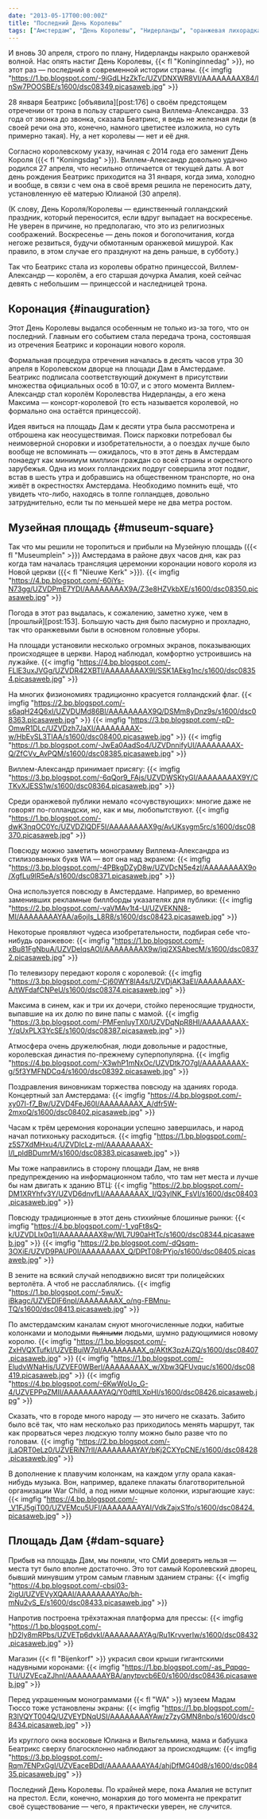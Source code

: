 ```yaml
---
date: "2013-05-17T00:00:00Z"
title: "Последний День Королевы"
tags: ["Амстердам", "День Королевы", "Нидерланды", "оранжевая лихорадка", "праздники"]
---
```


И вновь 30 апреля, строго по плану, Нидерланды накрыло оранжевой волной. Нас опять настиг День Королевы, {{< fl "Koninginnedag" >}}, но этот раз — последний в современной истории страны.
{{< imgfig "https://1.bp.blogspot.com/-9iGdLHzZkTc/UZVDNXWR8VI/AAAAAAAAX84/InSw7POOSBE/s1600/dsc08349.picasaweb.jpg" >}}

<!--more-->

28 января Беатрикс [объявила][post:176] о своём предстоящем отречении от трона в пользу старшего сына Виллема-Александра. 33 года от звонка до звонка, сказала Беатрикс, я ведь не железная леди (в своей речи она это, конечно, намного цветистее изложила, но суть примерно такая). Ну, а нет королевы — нет и её дня.

Согласно королевскому указу, начиная с 2014 года его заменит День Короля ({{< fl "Koningsdag" >}}). Виллем-Александр довольно удачно родился 27 апреля, что несильно отличается от текущей даты. А вот день рождения Беатрикс приходится на 31 января, когда зима, холодно и вообще, в связи с чем она в своё время решила не переносить дату, установленную её матерью Юлианой (30 апреля).

(К слову, День Короля/Королевы — единственный голландский праздник, который переносится, если вдруг выпадает на воскресенье. Не уверен в причине, но предполагаю, что это из религиозных соображений. Воскресенье — день покоя и богопочитания, когда негоже резвиться, будучи обмотанным оранжевой мишурой. Как правило, в этом случае его празднуют на день раньше, в субботу.)

Так что Беатрикс стала из королевы обратно принцессой, Виллем-Александр — королём, а его старшая дочурка Амалия, коей сейчас девять с небольшим — принцессой и наследницей трона.

## Коронация {#inauguration}

Этот День Королевы выдался особенным не только из-за того, что он последний. Главным его событием стала передача трона, состоявшая из отречения Беатрикс и коронации нового короля.

Формальная процедура отречения началась в десять часов утра 30 апреля в Королевском дворце на площади Дам в Амстердаме. Беатрикс подписала соответствующий документ в присутствии множества официальных особ в 10:07, и с этого момента Виллем-Александр стал королём Королевства Нидерланды, а его жена Максима — консорт-королевой (то есть называется королевой, но формально она остаётся принцессой).

Идея явиться на площадь Дам к десяти утра была рассмотрена и отброшена как неосуществимая. Поиск парковки потребовал бы неимоверной сноровки и изобретательности, а о поездах лучше было вообще не вспоминать — ожидалось, что в этот день в Амстердам понаедут как минимум миллион граждан со всей страны и окрестного зарубежья. Одна из моих голландских подруг совершила этот подвиг, встав в шесть утра и добравшись на общественном транспорте, но она живёт в окрестностях Амстердама. Необходимо помнить ещё, что увидеть что-либо, находясь в толпе голландцев, довольно затруднительно, если ты по меньшей мере не два метра ростом.

## Музейная площадь {#museum-square}

Так что мы решили не торопиться и прибыли на Музейную площадь ({{< fl "Museumplein" >}}) Амстердама в районе двух часов дня, как раз когда там началась трансляция церемонии коронации нового короля из Новой церкви ({{< fl "Nieuwe Kerk" >}}).
{{< imgfig "https://4.bp.blogspot.com/-60iYs-N73gg/UZVDPmE7YDI/AAAAAAAAX9A/Z3e8HZVkbXE/s1600/dsc08350.picasaweb.jpg" >}}

Погода в этот раз выдалась, к сожалению, заметно хуже, чем в [прошлый][post:153]. Большую часть дня было пасмурно и прохладно, так что оранжевыми были в основном головные уборы.

На площади установили несколько огромных экранов, показывающих происходящее в церкви. Народ наблюдал, комфортно устроившись на лужайке.
{{< imgfig "https://4.bp.blogspot.com/-FLlE3uxJVGg/UZVDR42XBTI/AAAAAAAAX9I/SSK1AEkg1nc/s1600/dsc08354.picasaweb.jpg" >}}

На многих физиономиях традиционно красуется голландский флаг.
{{< imgfig "https://2.bp.blogspot.com/-s6aqH24Q6xI/UZVDUMd86BI/AAAAAAAAX9Q/DSMm8yDnz9s/s1600/dsc08363.picasaweb.jpg" >}}
{{< imgfig "https://3.bp.blogspot.com/-pD-OmwR1DLc/UZVDzh7JaXI/AAAAAAAAX-w/HbEvSL3TlAA/s1600/dsc08400.picasaweb.jpg" >}}
{{< imgfig "https://1.bp.blogspot.com/-JwEa0AadSo4/UZVDnnifyUI/AAAAAAAAX-Q/ZfCVv_AvPQM/s1600/dsc08385.picasaweb.jpg" >}}

Виллем-Александр принимает присягу:
{{< imgfig "https://3.bp.blogspot.com/-6qQor9_FAjs/UZVDWSKtyGI/AAAAAAAAX9Y/CTKvXJESS1w/s1600/dsc08364.picasaweb.jpg" >}}

Среди оранжевой публики немало «сочувствующих»: многие даже не говорят по-голландски, но, как и мы, любопытствуют.
{{< imgfig "https://1.bp.blogspot.com/-dwK3nqOC0Yc/UZVDZlQDF5I/AAAAAAAAX9g/AvUKsygm5rc/s1600/dsc08370.picasaweb.jpg" >}}

Повсюду можно заметить монограмму Виллема-Александра из стилизованных букв WA — вот она над экраном:
{{< imgfig "https://3.bp.blogspot.com/-4PBkgDZyD8w/UZVDcN5e4zI/AAAAAAAAX9o/XgfLu9lR5eA/s1600/dsc08371.picasaweb.jpg" >}}

Она используется повсюду в Амстердаме. Например, во временно заменивших рекламные биллборды указателях для публики:
{{< imgfig "https://2.bp.blogspot.com/-vaVMAv1t4-U/UZVEKNN8-MI/AAAAAAAAYAA/a6ojIs_L8R8/s1600/dsc08423.picasaweb.jpg" >}}

Некоторые проявляют чудеса изобретательности, подбирая себе что-нибудь оранжевое:
{{< imgfig "https://1.bp.blogspot.com/-xBu81FgNbuA/UZVDelqsAOI/AAAAAAAAX9w/jqj2XSAbecM/s1600/dsc08372.picasaweb.jpg" >}}

По телевизору передают короля с королевой:
{{< imgfig "https://3.bp.blogspot.com/-Cj60WY8lA4s/UZVDjAK3aEI/AAAAAAAAX-A/tWFdafCNPeU/s1600/dsc08374.picasaweb.jpg" >}}

Максима в синем, как и три их дочери, стойко переносящие трудности, выпавшие на их долю по вине папы с мамой.
{{< imgfig "https://3.bp.blogspot.com/-PMFenIuyTX0/UZVDqNpR8HI/AAAAAAAAX-Y/qUxPLX3YcSE/s1600/dsc08387.picasaweb.jpg" >}}

Атмосфера очень дружелюбная, люди довольные и радостные, королевская династия по-прежнему суперпопулярна.
{{< imgfig "https://4.bp.blogspot.com/-X3whP1mNxOc/UZVDtk7O7gI/AAAAAAAAX-g/5f3YMFNDCq4/s1600/dsc08392.picasaweb.jpg" >}}

Поздравления виновникам торжества повсюду на зданиях города. Концертный зал Амстердама:
{{< imgfig "https://4.bp.blogspot.com/-xy07I-f7_Bw/UZVD4FeJ60I/AAAAAAAAX_A/dfr5W-2mxoQ/s1600/dsc08402.picasaweb.jpg" >}}

Часам к трём церемония коронации успешно завершилась, и народ начал потихоньку расходиться.
{{< imgfig "https://1.bp.blogspot.com/-z5S7XdMHxu4/UZVDlcLz-mI/AAAAAAAAX-I/l_pldBDumrM/s1600/dsc08383.picasaweb.jpg" >}}

Мы тоже направились в сторону площади Дам, не вняв предупреждению на информационном табло, что там нет места и лучше бы нам двигать к зданию ВТЦ:
{{< imgfig "https://2.bp.blogspot.com/-DM1XRYhfv3Y/UZVD6dnvfLI/AAAAAAAAX_I/Q3ylNK_FsVI/s1600/dsc08403.picasaweb.jpg" >}}

Повсюду традиционные в этот день стихийные блошиные рынки:
{{< imgfig "https://4.bp.blogspot.com/-1_yqFt8sQ-k/UZVDLIx0q1I/AAAAAAAAX8w/WL7U90aHtTc/s1600/dsc08344.picasaweb.jpg" >}}
{{< imgfig "https://2.bp.blogspot.com/-dQsqm-3OXiE/UZVD9PAUP0I/AAAAAAAAX_Q/DPtT08rPYjo/s1600/dsc08405.picasaweb.jpg" >}}

В зените на всякий случай неподвижно висят три полицейских вертолёта. А чтоб не расслаблялись.
{{< imgfig "https://1.bp.blogspot.com/-5wuX-iBkagc/UZVEDlF6npI/AAAAAAAAX_o/ng-FBMnu-TQ/s1600/dsc08413.picasaweb.jpg" >}}

По амстердамским каналам снуют многочисленные лодки, набитые колонками и молодыми ~~пьяными~~ людьми, шумно радующимися новому королю.
{{< imgfig "https://1.bp.blogspot.com/-ZxHVQXTufkI/UZVEBuiW7qI/AAAAAAAAX_g/AKtK3pzAiZQ/s1600/dsc08407.picasaweb.jpg" >}}
{{< imgfig "https://1.bp.blogspot.com/-EludvWNaHis/UZVEF0WBerI/AAAAAAAAX_w/Xbw3QFUvquc/s1600/dsc08419.picasaweb.jpg" >}}
{{< imgfig "https://4.bp.blogspot.com/-6KwWoUo_G-4/UZVEPPqZMII/AAAAAAAAYAQ/Y0dftlLXpHI/s1600/dsc08426.picasaweb.jpg" >}}

Сказать, что в городе много народу — это ничего не сказать. Забито было всё так, что нам несколько раз приходилось менять маршрут, так как прорваться через людскую толпу можно было разве что по головам.
{{< imgfig "https://2.bp.blogspot.com/-jLaORT0eLz0/UZVERiN7rlI/AAAAAAAAYAY/bKj2CXYpCNE/s1600/dsc08428.picasaweb.jpg" >}}

В дополнение к плавучим колонкам, на каждом углу орала какая-нибудь музыка. Вон, например, вдалеке плакаты благотворительной организации War Child, а под ними мощные колонки, изрыгающие хаус:
{{< imgfig "https://4.bp.blogspot.com/-_V1FJ5giT00/UZVEMcu5UFI/AAAAAAAAYAI/VdkZajxS1fo/s1600/dsc08424.picasaweb.jpg" >}}

## Площадь Дам {#dam-square}

Прибыв на площадь Дам, мы поняли, что СМИ доверять нельзя — места тут было вполне достаточно. Это тот самый Королевский дворец, бывший минувшим утром самым главным зданием страны:
{{< imgfig "https://4.bp.blogspot.com/-cbsi03-2igU/UZVEVyXQAAI/AAAAAAAAYAo/bh-mNu2vS_E/s1600/dsc08433.picasaweb.jpg" >}}

Напротив построена трёхэтажная платформа для прессы:
{{< imgfig "https://1.bp.blogspot.com/-hD2ly8mRPbs/UZVETp6dvkI/AAAAAAAAYAg/Ru1KrvverIw/s1600/dsc08432.picasaweb.jpg" >}}

Магазин {{< fl "Bijenkorf" >}} украсил свои крыши гигантскими надувными коронами:
{{< imgfig "https://1.bp.blogspot.com/-as_Pqpqo-TU/UZVEcaZJhnI/AAAAAAAAYBA/anytpvcb6E0/s1600/dsc08436.picasaweb.jpg" >}}

Перед украшенным монограммами {{< fl "WA" >}} музеем Мадам Тюссо тоже установлены экраны:
{{< imgfig "https://1.bp.blogspot.com/-R3lVQYT004Q/UZVEYDNqUSI/AAAAAAAAYAw/z7zyGMN8nbo/s1600/dsc08434.picasaweb.jpg" >}}

Из круглого окна восковые Юлиана и Вильгельмина, мама и бабушка Беатрикс сверху благосклонно наблюдают за происходящим:
{{< imgfig "https://3.bp.blogspot.com/-Rqm7ENPxGgI/UZVEaceBDdI/AAAAAAAAYA4/ahjDfMG40d8/s1600/dsc08435.picasaweb.jpg" >}}

Последний День Королевы. По крайней мере, пока Амалия не вступит на престол. Если, конечно, монархия до того момента не прекратит своё существование — чего, я практически уверен, не случится.
